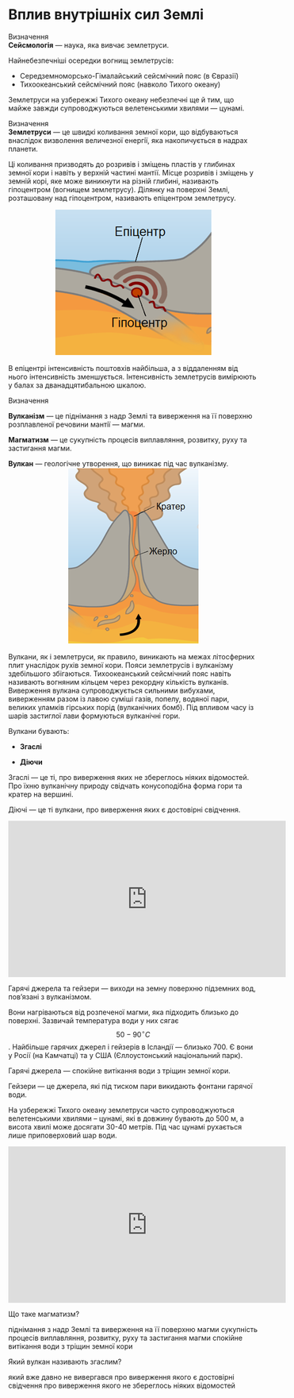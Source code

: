 Вплив внутрішніх сил Землі
==========================

<div class="eoz-wrap">
<span class="eoz">Визначення</span>
<div class="eoz-text">
<b>Сейсмологiя</b> — наука, яка вивчає землетруси.
</div>
</div>

Найнебезпечніші осередки вогнищ землетрусів:
<ul>
<li><span class="p1">Середземноморсько-Гімалайський</span> сейсмічний пояс (в Євразії)</li>
<li><span class="p1">Тихоокеанський</span> сейсмічний пояс (навколо Тихого океану)</li>
</ul>

Землетруси на узбережжі Тихого океану небезпечні ще й тим, що майже завжди супроводжуються велетенськими хвилями — цунамі.

<div class="eoz-wrap">
<span class="eoz">Визначення</span>
<div class="eoz-text">
<b>Землетруси</b> — це швидкi коливання земної кори, що вiдбуваються внаслiдок визволення величезної енергiї, яка накопичується в надрах планети.
</div>
</div>

Ці коливання призводять до розривів і зміщень пластів у глибинах земної кори і навіть у верхній частині мантії. Місце розривів і зміщень у земній корі, яке може виникнути на різній глибині, називають
<span class="p1">гіпоцентром</span> (вогнищем землетрусу). Ділянку на поверхні Землі, розташовану над гіпоцентром, називають <span class="p1">епіцентром</span> землетрусу.

<div align="center">
<img src="8.png"/>
</div>

В епіцентрі інтенсивність поштовхів найбільша, а з віддаленням від нього інтенсивність зменшується. Інтенсивність землетрусів вимірюють у балах за дванадцятибальною шкалою.


<div class="eoz-wrap">
<span class="eoz">Визначення</span>
<div class="eoz-text">
<p><b>Вулканiзм</b> — це пiднiмання з надр Землi та виверження на її поверхню розплавленої речовини мантiї — магми.</p>
<p><b>Магматизм</b> — це сукупнiсть процесiв виплавляння, розвитку, руху та застигання магми.</p>
<b>Вулкан</b> — геологiчне утворення, що виникає пiд час вулканiзму.
</div>
</div>

<div align="center">
<img src="9.png"/>
</div>

Вулкани, як і землетруси, як правило, виникають на межах літосферних плит унаслідок рухів земної кори. Пояси землетрусів і вулканізму здебільшого збігаються. Тихоокеанський сейсмічний пояс навіть називають вогняним кільцем через рекордну кількість вулканів. Виверження вулкана супроводжується сильними вибухами, виверженням разом із лавою суміші газів, попелу, водяної пари, великих уламків гірських порід (вулканічних бомб). Під впливом часу із шарів застиглої лави формуються вулканічні гори.

Вулкани бувають:

-   **Згаслі**

-   **Діючи**

<span class="p1">Згаслі</span> — це ті, про виверження яких не збереглось ніяких відомостей.
Про їхню вулканічну природу свідчать конусоподібна форма гори та кратер на вершині.

<span class="p1">Діючі</span> — це ті вулкани, про виверження яких є достовірні свідчення.

<div class="fluidMedia">
<iframe align="center" width="560" height="315" src="https://www.youtube.com/embed/-mrGHh581ZY" frameborder="0" allowfullscreen></iframe>
</div>
<div class="popup">
</div>

<span class="p1">Гарячі джерела та гейзери</span> — виходи на земну поверхню підземних вод, пов’язані з вулканізмом.

Вони нагріваються від розпеченої магми, яка підходить близько до поверхні. Зазвичай температура води у них сягає $$50-90^{\circ}С$$.
Найбільше гарячих джерел і гейзерів в Ісландії — близько 700. Є вони у Росії (на Камчатці) та у США (Єллоустонський національний парк).

<span class="p1">Гарячі джерела</span> — спокійне витікання води з тріщин земної кори.

<span class="p1">Гейзери</span> — це джерела, які під тиском пари викидають фонтани гарячої води.

На узбережжі Тихого океану землетруси часто супроводжуються  велетенськими хвилями – <span class="p1">цунамі</span>, які в довжину бувають до 500 м, а висота хвилі може досягати 30-40 метрів. Під час цунамі рухається лише приповерховий шар води. 

<div class="fluidMedia">
<iframe align="center" width="560" height="315" src="https://www.youtube.com/embed/Okn1M2puhYM" frameborder="0" allowfullscreen></iframe>
</div>
<div class="popup">
</div>

<quiz>
<question>
<p>Що таке магматизм?</p>
<answer>пiднiмання з надр Землi та виверження на її поверхню магми</answer>
<answer correct>сукупнiсть процесiв виплавляння, розвитку, руху та застигання магми</answer>
<answer>спокійне витікання води з тріщин земної кори</answer>
</question>
<question>
<p>Який вулкан називають згаслим?</p>
<answer>який вже давно не вивергався</answer>
<answer>про виверження якого є достовірні свідчення</answer>
<answer correct>про виверження якого не збереглось ніяких відомостей</answer>
</question>
</quiz>